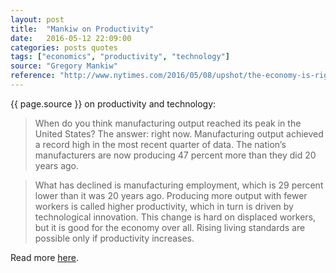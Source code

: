 ```yaml
---
layout: post
title:  "Mankiw on Productivity"
date:   2016-05-12 22:09:00
categories: posts quotes
tags: ["economics", "productivity", "technology"]
source: "Gregory Mankiw"
reference: "http://www.nytimes.com/2016/05/08/upshot/the-economy-is-rigged-and-other-presidential-campaign-myths.html"
---
```


{{ page.source }} on productivity and technology:

> When do you think manufacturing output reached its peak in the United States? The answer: right now. Manufacturing output achieved a record high in the most recent quarter of data. The nation’s manufacturers are now producing 47 percent more than they did 20 years ago.

> What has declined is manufacturing employment, which is 29 percent lower than it was 20 years ago. Producing more output with fewer workers is called higher productivity, which in turn is driven by technological innovation. This change is hard on displaced workers, but it is good for the economy over all. Rising living standards are possible only if productivity increases.

Read more [here]({{page.reference}}).
